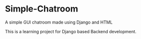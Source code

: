 # Simple-Chatroom
 A simple GUI chatroom made using Django and HTML

This is a learning project for Django based Backend development.
